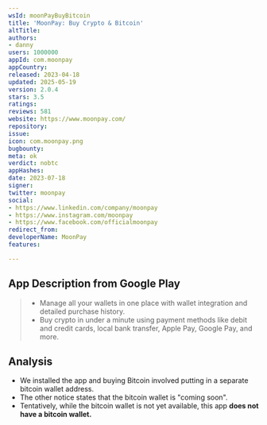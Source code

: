 ```yaml
---
wsId: moonPayBuyBitcoin
title: 'MoonPay: Buy Crypto & Bitcoin'
altTitle: 
authors:
- danny
users: 1000000
appId: com.moonpay
appCountry: 
released: 2023-04-18
updated: 2025-05-19
version: 2.0.4
stars: 3.5
ratings: 
reviews: 581
website: https://www.moonpay.com/
repository: 
issue: 
icon: com.moonpay.png
bugbounty: 
meta: ok
verdict: nobtc
appHashes: 
date: 2023-07-18
signer: 
twitter: moonpay
social:
- https://www.linkedin.com/company/moonpay
- https://www.instagram.com/moonpay
- https://www.facebook.com/officialmoonpay
redirect_from: 
developerName: MoonPay
features: 

---
```


## App Description from Google Play

> - Manage all your wallets in one place with wallet integration and detailed purchase history.
> - Buy crypto in under a minute using payment methods like debit and credit cards, local bank transfer, Apple Pay, Google Pay, and more.

## Analysis

- We installed the app and buying Bitcoin involved putting in a separate bitcoin wallet address. 
- The other notice states that the bitcoin wallet is "coming soon". 
- Tentatively, while the bitcoin wallet is not yet available, this app **does not have a bitcoin wallet.**
